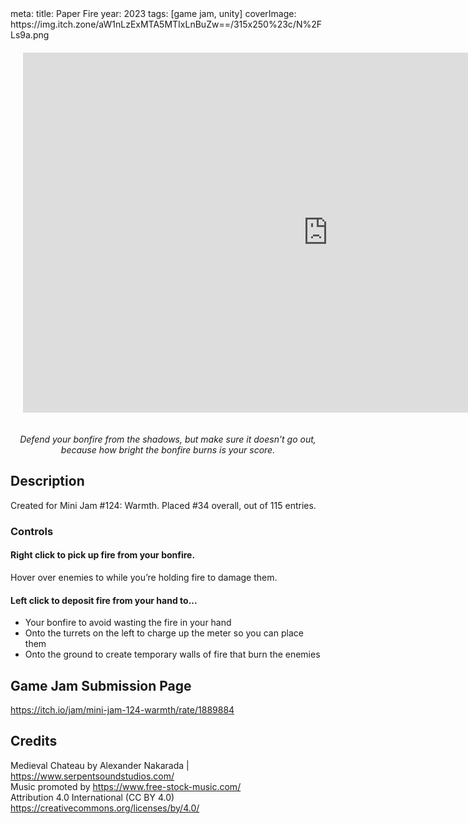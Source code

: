 <route lang="yaml">
meta:
  title: Paper Fire
  year: 2023
  tags: [game jam, unity]
  coverImage: https://img.itch.zone/aW1nLzExMTA5MTIxLnBuZw==/315x250%23c/N%2FLs9a.png
</route>

<iframe 
  frameborder="0" 
  src="https://itch.io/embed-upload/7248833"
  width="976" 
  height="576"
  style="
    justify-self: center;
    margin: 20px;
  "
>
  <a href="https://lucas-riedlshah.itch.io/paper-fire">Play Paper Fire on itch.io</a>
</iframe>

_<center>Defend your bonfire from the shadows, but make sure it doesn’t go out, because how bright the bonfire burns is your score.</center>_


## Description

Created for Mini Jam #124: Warmth. Placed #34 overall, out of 115 entries.

### Controls

#### Right click to pick up fire from your bonfire. 

Hover over enemies to while you’re holding fire to damage them.

#### Left click to deposit fire from your hand to... 

 - Your bonfire to avoid wasting the fire in your hand
 - Onto the turrets on the left to charge up the meter so you can place them
 - Onto the ground to create temporary walls of fire that burn the enemies

## Game Jam Submission Page

https://itch.io/jam/mini-jam-124-warmth/rate/1889884

## Credits

Medieval Chateau by Alexander Nakarada | https://www.serpentsoundstudios.com/  
Music promoted by https://www.free-stock-music.com/  
Attribution 4.0 International (CC BY 4.0)  
https://creativecommons.org/licenses/by/4.0/  